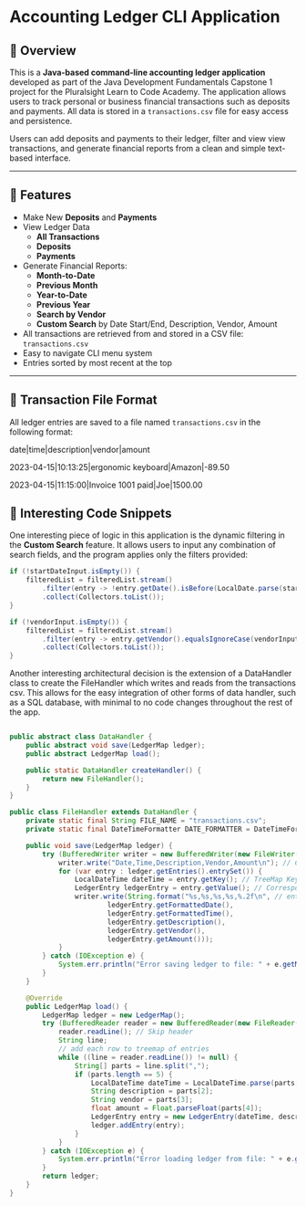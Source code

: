# Accounting Ledger CLI Application

## 📘 Overview

This is a **Java-based command-line accounting ledger application** developed as part of the Java Development Fundamentals Capstone 1 project for the Pluralsight Learn to Code Academy. The application allows users to track personal or business financial transactions such as deposits and payments. All data is stored in a `transactions.csv` file for easy access and persistence.

Users can add deposits and payments to their ledger, filter and view view transactions, and generate financial reports from a clean and simple text-based interface.

---

## 🚀 Features

- Make New **Deposits** and **Payments**
- View Ledger Data
  - **All Transactions**
  - **Deposits**
  - **Payments**
- Generate Financial Reports:
  - **Month-to-Date**
  - **Previous Month**
  - **Year-to-Date**
  - **Previous Year**
  - **Search by Vendor**
  -  **Custom Search** by Date Start/End, Description, Vendor, Amount
- All transactions are retrieved from and stored in a CSV file: `transactions.csv`
- Easy to navigate CLI menu system
- Entries sorted by most recent at the top

---

## 📁 Transaction File Format

All ledger entries are saved to a file named `transactions.csv` in the following format:


date|time|description|vendor|amount

2023-04-15|10:13:25|ergonomic keyboard|Amazon|-89.50

2023-04-15|11:15:00|Invoice 1001 paid|Joe|1500.00

## 📌 Interesting Code Snippets

One interesting piece of logic in this application is the dynamic filtering in the **Custom Search** feature. It allows users to input any combination of search fields, and the program applies only the filters provided:

```java
if (!startDateInput.isEmpty()) {
    filteredList = filteredList.stream()
        .filter(entry -> !entry.getDate().isBefore(LocalDate.parse(startDateInput)))
        .collect(Collectors.toList());
}

if (!vendorInput.isEmpty()) {
    filteredList = filteredList.stream()
        .filter(entry -> entry.getVendor().equalsIgnoreCase(vendorInput))
        .collect(Collectors.toList());
}
```
Another interesting architectural decision is the extension of a DataHandler class to create the FileHandler which writes and reads from the transactions csv. This allows for the easy integration of other forms of data handler, such as a SQL database, with minimal to no code changes throughout the rest of the app.

```java

public abstract class DataHandler {
    public abstract void save(LedgerMap ledger);
    public abstract LedgerMap load();

    public static DataHandler createHandler() {
        return new FileHandler();
    }
}

public class FileHandler extends DataHandler {
    private static final String FILE_NAME = "transactions.csv";
    private static final DateTimeFormatter DATE_FORMATTER = DateTimeFormatter.ofPattern("yyyy-MM-dd HH:mm:ss");

    public void save(LedgerMap ledger) {
        try (BufferedWriter writer = new BufferedWriter(new FileWriter(FILE_NAME))) {
            writer.write("Date,Time,Description,Vendor,Amount\n"); // CSV header
            for (var entry : ledger.getEntries().entrySet()) {
                LocalDateTime dateTime = entry.getKey(); // TreeMap Key
                LedgerEntry ledgerEntry = entry.getValue(); // Corresponding value
                writer.write(String.format("%s,%s,%s,%s,%.2f\n", // entry fields
                        ledgerEntry.getFormattedDate(),
                        ledgerEntry.getFormattedTime(),
                        ledgerEntry.getDescription(),
                        ledgerEntry.getVendor(),
                        ledgerEntry.getAmount()));
            }
        } catch (IOException e) {
            System.err.println("Error saving ledger to file: " + e.getMessage());
        }
    }

    @Override
    public LedgerMap load() {
        LedgerMap ledger = new LedgerMap();
        try (BufferedReader reader = new BufferedReader(new FileReader(FILE_NAME))) {
            reader.readLine(); // Skip header
            String line;
            // add each row to treemap of entries
            while ((line = reader.readLine()) != null) {
                String[] parts = line.split(",");
                if (parts.length == 5) {
                    LocalDateTime dateTime = LocalDateTime.parse(parts[0] + " " + parts[1], DATE_FORMATTER);
                    String description = parts[2];
                    String vendor = parts[3];
                    float amount = Float.parseFloat(parts[4]);
                    LedgerEntry entry = new LedgerEntry(dateTime, description, vendor, amount);
                    ledger.addEntry(entry);
                }
            }
        } catch (IOException e) {
            System.err.println("Error loading ledger from file: " + e.getMessage());
        }
        return ledger;
    }
}

```

